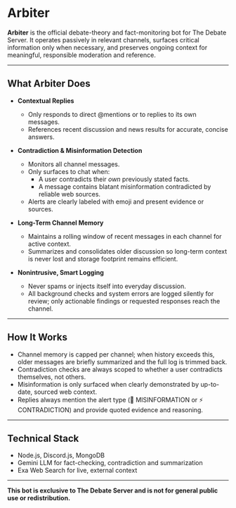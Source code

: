 # Arbiter

**Arbiter** is the official debate-theory and fact-monitoring bot for The Debate Server. It operates passively in relevant channels, surfaces critical information only when necessary, and preserves ongoing context for meaningful, responsible moderation and reference.

---

## What Arbiter Does

- **Contextual Replies**
  - Only responds to direct @mentions or to replies to its own messages.
  - References recent discussion and news results for accurate, concise answers.

- **Contradiction & Misinformation Detection**
  - Monitors all channel messages.
  - Only surfaces to chat when:
    - A user contradicts their *own* previously stated facts.
    - A message contains blatant misinformation contradicted by reliable web sources.
  - Alerts are clearly labeled with emoji and present evidence or sources.

- **Long-Term Channel Memory**
  - Maintains a rolling window of recent messages in each channel for active context.
  - Summarizes and consolidates older discussion so long-term context is never lost and storage footprint remains efficient.

- **Nonintrusive, Smart Logging**
  - Never spams or injects itself into everyday discussion.
  - All background checks and system errors are logged silently for review; only actionable findings or requested responses reach the channel.

---

## How It Works

- Channel memory is capped per channel; when history exceeds this, older messages are briefly summarized and the full log is trimmed back.
- Contradiction checks are always scoped to whether a user contradicts themselves, not others.
- Misinformation is only surfaced when clearly demonstrated by up-to-date, sourced web context.
- Replies always mention the alert type (🚩 MISINFORMATION or ⚡ CONTRADICTION) and provide quoted evidence and reasoning.

---

## Technical Stack

- Node.js, Discord.js, MongoDB
- Gemini LLM for fact-checking, contradiction and summarization
- Exa Web Search for live, external context

---

**This bot is exclusive to The Debate Server and is not for general public use or redistribution.**